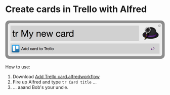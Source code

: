 # Create cards in Trello with Alfred

![Creating Trello cards with Alfred](https://raw.githubusercontent.com/persand/alfred-trello-add-card/master/screenshot.png)

How to use:

1. Download [Add Trello card.alfredworkflow](https://github.com/persand/alfred-trello-add-card/raw/master/Add%20Trello%20card.alfredworkflow)
2. Fire up Alfred and type ` tr Card title ` …
3. … aaand Bob's your uncle.


